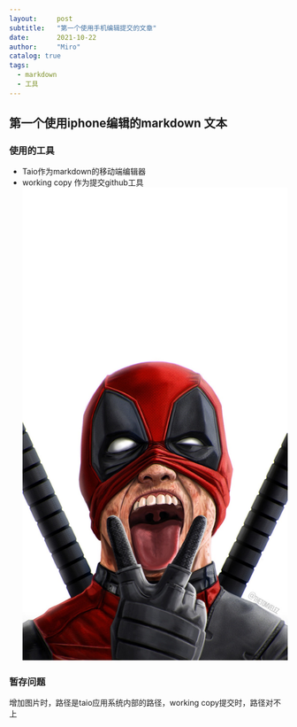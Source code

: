 ```yaml
---
layout:     post
subtitle:   "第一个使用手机编辑提交的文章"
date:       2021-10-22
author:     "Miro"
catalog: true
tags:
  - markdown
  - 工具
---
```


## 第一个使用iphone编辑的markdown 文本
### 使用的工具
- Taio作为markdown的移动端编辑器
- working copy 作为提交github工具![图片](assets/IMG_1.jpeg)

### 暂存问题
增加图片时，路径是taio应用系统内部的路径，working copy提交时，路径对不上

